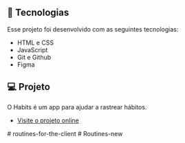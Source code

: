 

## 🚀 Tecnologias

Esse projeto foi desenvolvido com as seguintes tecnologias:

- HTML e CSS
- JavaScript
- Git e Github
- Figma

## 💻 Projeto

O Habits é um app para ajudar a rastrear hábitos.

- [Visite o projeto online](https://nicolasfirmino10.github.io/nlw-setup)

#   r o u t i n e s - f o r - t h e - c l i e n t  
 #   R o u t i n e s - n e w  
 